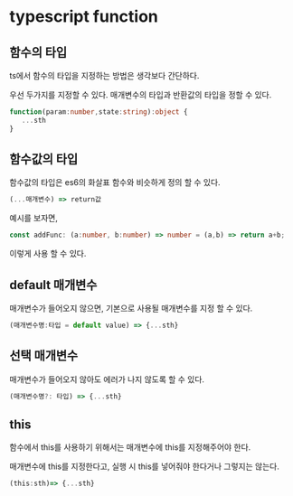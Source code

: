 # typescript function

## 함수의 타입

ts에서 함수의 타입을 지정하는 방법은 생각보다 간단하다.

우선 두가지를 지정할 수 있다. 매개변수의 타입과 반환값의 타입을 정할 수 있다.

```typescript
function(param:number,state:string):object {
   ...sth
}
```

## 함수값의 타입

함수값의 타입은 es6의 화살표 함수와 비슷하게 정의 할 수 있다.

```typescript
(...매개변수) => return값
```

예시를 보자면,

```typescript
const addFunc: (a:number, b:number) => number = (a,b) => return a+b;
```

이렇게 사용 할 수 있다.

## default 매개변수

매개변수가 들어오지 않으면, 기본으로 사용될 매개변수를 지정 할 수 있다.

```typescript
(매개변수명:타입 = default value) => {...sth}
```

## 선택 매개변수

매개변수가 들어오지 않아도 에러가 나지 않도록 할 수 있다.

```typescript
(매개변수명?: 타입) => {...sth}
```



## this

함수에서 this를 사용하기 위해서는 매개변수에 this를 지정해주어야 한다.

매개변수에 this를 지정한다고, 실행 시 this를 넣어줘야 한다거나 그렇지는 않는다.

```typescript
(this:sth)=> {...sth}
```



